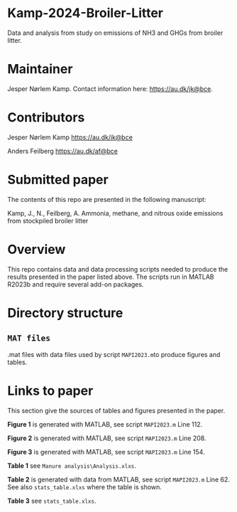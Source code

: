 # Kamp-2024-Broiler-Litter
Data and analysis from study on emissions of NH3 and GHGs from broiler litter. 

# Maintainer
Jesper Nørlem Kamp.
Contact information here: <https://au.dk/jk@bce>.

# Contributors
Jesper Nørlem Kamp <https://au.dk/jk@bce>

Anders Feilberg <https://au.dk/af@bce>

# Submitted paper
The contents of this repo are presented in the following manuscript:

Kamp, J., N., Feilberg, A. Ammonia, methane, and nitrous oxide emissions from stockpiled broiler litter

# Overview
This repo contains data and data processing scripts needed to produce the results presented in the paper listed above.
The scripts run in MATLAB R2023b and require several add-on packages.

# Directory structure


## `MAT files`
.mat files with data files used by script `MAPI2023.m`to produce figures and tables.

# Links to paper
This section give the sources of tables and figures presented in the paper.

**Figure 1** is generated with MATLAB, see script `MAPI2023.m` Line 112.

**Figure 2** is generated with MATLAB, see script `MAPI2023.m` Line 208.

**Figure 3** is generated with MATLAB, see script `MAPI2023.m` Line 154.

**Table 1** see `Manure analysis\Analysis.xlxs`.

**Table 2** is generated with data from MATLAB, see script `MAPI2023.m` Line 62. See also `stats_table.xlxs` where the table is shown. 

**Table 3** see `stats_table.xlxs`. 
